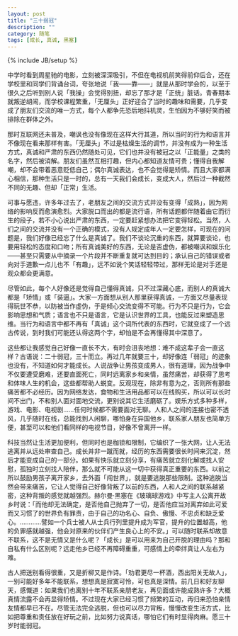 ```yaml
---
layout: post
title: "三十弱冠"
description: ""
category: 随笔
tags: [成长, 真诚, 黑塞]
---
```

{% include JB/setup %}

中学时看到周星驰的电影，立刻被深深吸引，不但在电视机前笑得前仰后合，还在学校里和同学们背诵台词，夸张地说「我——靠——」就是从那时学会的，以至于很久之后听到别人说「我操」会觉得别扭，却忘了那才是「正统」脏话。青春期本就叛逆胡闹，而学校课程繁重，「无厘头」正好迎合了当时的趣味和需要，几乎变成了朋友们交流的唯一方式，每个人都争先恐后地抖机灵，生怕因为不够好笑而被排除在群体之外。

那时互联网还未普及，嘲讽也没有像现在这样大行其道，所以当时的行为和语言并不像现在看来那样有害。「无厘头」不过是枯燥生活的调节，并没有成为一种生活方式，真诚和严肃的东西仍然随处可见，它们也并没有被冠之以「正能量」之类的名字，然后被消解。朋友们虽然互相打趣，但内心都知道友情可贵；懂得自我解嘲，却不会带着恶意贬低自己；偶尔真诚表达，也不会觉得是矫情。而且大家都满心相信，那种生活只是一时的，总有一天我们会成长，变成大人，然后过一种截然不同的无趣、但却「正常」生活。

可事与愿违，许多年过去了，老朋友之间的交流方式并没有变得「成熟」，因为网络的影响反而愈演愈烈。大家脱口而出的都是流行语，所有话题都伴随着由它而衍生的段子，若不小心说出严肃的东西，一定要赶紧想办法把它变得轻松。当然，人们之间的交流并没有一个正确的模式，没有人规定成年人一定要怎样，可现在的问题是，我们好像已经忘了什么是真诚了。我们不谈论沉重的东西，就算要谈论，也要用轻松的态度和口吻；所有真诚美好的东西，无论是否虚伪，都被嘲讽和娱乐化——甚至只需要从中摘录一个片段并不断重复就可达到目的；承认自己的错误或者向对手道歉一点儿也不「有趣」，远不如说个笑话轻轻带过，那样无论是对手还是观众都会更满意。

尽管如此，每个人好像还是觉得自己懂得真诚，只不过深藏心底，而别人的真诚大都是「矫情」或「装逼」。大家一方面想从别人那里获得真诚，一方面又尽量表现得玩世不恭，以防被当作虚伪，于是倾心交流变得不可能。行为不只是行为，它会影响思想和气质；语言也不只是语言，它是认识世界的工具，也能反过来塑造思维。当行为和语言中都不再有「真诚」这个词所代表的东西时，它就变成了一个远古传说，到时我们可能还认得这两个字，却怕是不会再懂得其中深意了。

这些都让我感觉自己好像一直长不大，有时会沮丧地想：难不成这辈子会一直这样？古语说：二十弱冠，三十而立。再过几年就要三十，却好像连「弱冠」的迹象也没有，不知道如何才能成长。人说战争让男孩变成男人，很有道理，因为战争中不仅要遭受磨难，还要直面死亡，同时远离家乡和亲情，虽然痛苦，却获得了思考和体味人生的机会，这些都帮助人蜕变。反观现在，除非有意为之，否则所有那些痛苦都不必经历。因为网络发达，食物和生活用品都可以在线购买，所以可以长时间不出门，不和别人面对面地交流，更别说其它生活磨砺了。娱乐方式多种多样，游戏、电影、电视剧……任何时候都不需要面对无聊。人和人之间的连接也密不透风，几乎随时在线，总能找到人闲聊，哪怕身在异国他乡，联系家人朋友也简单方便，甚至可以和他们看同样的电视节目，好像不曾离开一样。

科技当然让生活更加便利，但同时也是枷锁和限制，它编织了一张大网，让人无法逃离并从远处审查自己。成长并非一蹴而就，经历的东西需要很长时间来沉淀，然后才能变成自己的一部分。如果有快乐就立刻分享，有痛苦就立刻化解或找人安慰，孤独时立刻找人陪伴，那么就不可能从这一切中获得真正重要的东西。以前之所以鼓励男孩子离开家乡，去外面「闯世界」，就是要逃脱那些限制。这种逃脱当然会带来痛苦，它让人觉得自己好像背叛了以前的东西，人和人之间的联系越紧密，这种背叛的感觉就越强烈。赫尔曼·黑塞在《玻璃球游戏》中写主人公离开故乡时说：「而他却无法确定，是否他自己抛弃了一切，是否他应当对离弃如此可爱而又习惯了的世界负有罪责，由于自己的功名心、自负、傲慢、不忠贞和缺乏爱心。…………譬如一个兵士被人从士兵行列里提升成为军官，提升的位置越高，他的负罪感就越强，他会对原来的伙伴们产生良心上的不安。」可以随时联系却故意不联系，这不是无情又是什么呢？「成长」是可以用来为自己开脱的理由吗？那和自私有什么区别呢？远走他乡已经不再障碍重重，可感情上的牵绊真让人左右为难。

古人把送别看得很重，又是折柳又是作诗。「劝君更尽一杯酒，西出阳关无故人」，一别可能好多年不能联系，想想真是寂寞可怜，可也真是深情。前几日和好友聊天，感慨道：如果我们也离别十年不联系亲朋老友，再见面或许能成熟许多？大概真情流露不会再显得矫情。不过现在大家已经习惯了频繁的互动，再归来恐怕亲情友情都早已不在。尽管无法完全逃脱，但也可以尽力背叛，慢慢改变生活方式，比如把尊重和责任放在好玩之前，比如努力说真话，哪怕它们有时显得肉麻。愿三十岁时能弱冠。
